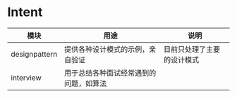 # Intent

模块 | 用途 | 说明
---|---|---
designpattern | 提供各种设计模式的示例，亲自验证 | 目前只处理了主要的设计模式
interview | 用于总结各种面试经常遇到的问题，如算法 | 
